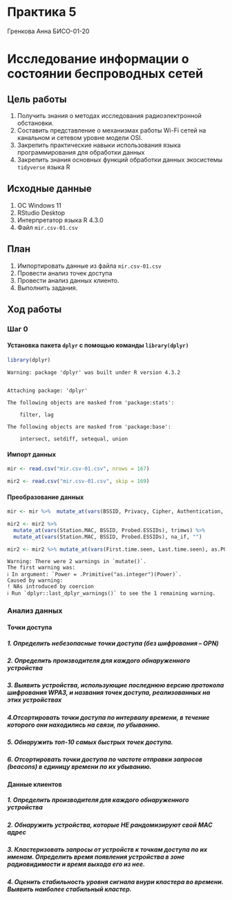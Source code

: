 Практика 5
================
Гренкова Анна БИСО-01-20

# Исследование информации о состоянии беспроводных сетей

## Цель работы

1.  Получить знания о методах исследования радиоэлектронной обстановки.
2.  Составить представление о механизмах работы Wi-Fi сетей на канальном
    и сетевом уровне модели OSI.
3.  Закрепить практические навыки использования языка программирования
    для обработки данных
4.  Закрепить знания основных функций обработки данных экосистемы
    `tidyverse` языка R

## Исходные данные

1.  ОС Windows 11
2.  RStudio Desktop
3.  Интерпретатор языка R 4.3.0
4.  Файл `mir.csv-01.csv`

## План

1.  Импортировать данные из файла `mir.csv-01.csv`
2.  Провести анализ точек доступа
3.  Провести анализ данных клиенто.
4.  Выполнить задания.

## Ход работы

### Шаг 0

#### Установка пакета `dplyr` с помощью команды `library(dplyr)`

``` r
library(dplyr)
```

    Warning: package 'dplyr' was built under R version 4.3.2


    Attaching package: 'dplyr'

    The following objects are masked from 'package:stats':

        filter, lag

    The following objects are masked from 'package:base':

        intersect, setdiff, setequal, union

#### Импорт данных

``` r
mir <- read.csv("mir.csv-01.csv", nrows = 167)
```

``` r
mir2 <- read.csv("mir.csv-01.csv", skip = 169)
```

#### Преобразование данных

``` r
mir <- mir %>%  mutate_at(vars(BSSID, Privacy, Cipher, Authentication, LAN.IP, ESSID), trimws) %>% mutate_at(vars(BSSID, Privacy, Cipher, Authentication, LAN.IP, ESSID), na_if, "") %>% mutate_at(vars(First.time.seen, Last.time.seen), as.POSIXct, format = "%Y-%m-%d %H:%M:%S")
```

``` r
mir2 <- mir2 %>% 
  mutate_at(vars(Station.MAC, BSSID, Probed.ESSIDs), trimws) %>%
  mutate_at(vars(Station.MAC, BSSID, Probed.ESSIDs), na_if, "")

mir2 <- mir2 %>% mutate_at(vars(First.time.seen, Last.time.seen), as.POSIXct, format = "%Y-%m-%d %H:%M:%S") %>% mutate_at(vars(Power, X..packets), as.integer) %>% filter(!is.na(BSSID))
```

    Warning: There were 2 warnings in `mutate()`.
    The first warning was:
    ℹ In argument: `Power = .Primitive("as.integer")(Power)`.
    Caused by warning:
    ! NAs introduced by coercion
    ℹ Run `dplyr::last_dplyr_warnings()` to see the 1 remaining warning.

### Анализ данных

#### Точки доступа

##### 1. Определить небезопасные точки доступа (без шифрования – OPN)

##### 2. Определить производителя для каждого обнаруженного устройства

##### 3. Выявить устройства, использующие последнюю версию протокола шифрования WPA3, и названия точек доступа, реализованных на этих устройствах

##### 4.Отсортировать точки доступа по интервалу времени, в течение которого они находились на связи, по убыванию.

##### 5. Обнаружить топ-10 самых быстрых точек доступа.

##### 6. Отсортировать точки доступа по частоте отправки запросов (beacons) в единицу времени по их убыванию.

#### Данные клиентов

##### 1. Определить производителя для каждого обнаруженного устройства

##### 2. Обнаружить устройства, которые НЕ рандомизируют свой MAC адрес

##### 3. Кластеризовать запросы от устройств к точкам доступа по их именам. Определить время появления устройства в зоне радиовидимости и время выхода его из нее.

##### 4. Оценить стабильность уровня сигнала внури кластера во времени. Выявить наиболее стабильный кластер.
